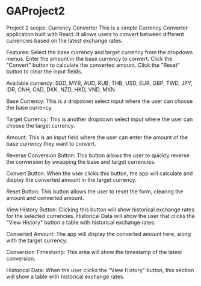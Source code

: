# GAProject2

Project 2 scope: Currency Converter
This is a simple Currency Converter application built with React. It allows users to convert between different currencies based on the latest exchange rates.

Features:
Select the base currency and target currency from the dropdown menus.
Enter the amount in the base currency to convert.
Click the "Convert" button to calculate the converted amount.
Click the "Reset" button to clear the input fields.

Available currency: SGD, MYR, AUD, RUB, THB, USD, EUR, GBP, TWD, JPY, IDR, CNH, CAD, DKK, NZD, HKD, VND, MXN

Base Currency: This is a dropdown select input where the user can choose the base currency.

Target Currency: This is another dropdown select input where the user can choose the target currency.

Amount: This is an input field where the user can enter the amount of the base currency they want to convert.

Reverse Conversion Button: This button allows the user to quickly reverse the conversion by swapping the base and target currencies.

Convert Button: When the user clicks this button, the app will calculate and display the converted amount in the target currency.

Reset Button: This button allows the user to reset the form, clearing the amount and converted amount.

View History Button: Clicking this button will show historical exchange rates for the selected currencies. Historical Data will show the user that clicks the "View History" button a table with historical exchange rates.

Converted Amount: The app will display the converted amount here, along with the target currency.

Conversion Timestamp: This area will show the timestamp of the latest conversion.

Historical Data: When the user clicks the "View History" button, this section will show a table with historical exchange rates.
